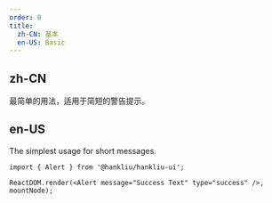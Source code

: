 ```yaml
---
order: 0
title:
  zh-CN: 基本
  en-US: Basic
---
```


## zh-CN

最简单的用法，适用于简短的警告提示。

## en-US

The simplest usage for short messages.

```tsx
import { Alert } from '@hankliu/hankliu-ui';

ReactDOM.render(<Alert message="Success Text" type="success" />, mountNode);
```

<style>
.code-box-demo .hlui-alert {
  margin-bottom: 16px;
}
</style>

